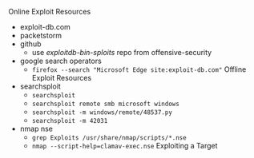 Online Exploit Resources
- exploit-db.com
- packetstorm
- github
	- use _exploitdb-bin-sploits_ repo from offensive-security
- google search operators
	- `firefox --search "Microsoft Edge site:exploit-db.com"`
Offline Exploit Resources
- searchsploit
	- `searchsploit`
	- `searchsploit remote smb microsoft windows`
	- `searchsploit -m windows/remote/48537.py`
	- `searchsploit -m 42031`
- nmap nse
	- `grep Exploits /usr/share/nmap/scripts/*.nse`
	- `nmap --script-help=clamav-exec.nse`
Exploiting a Target